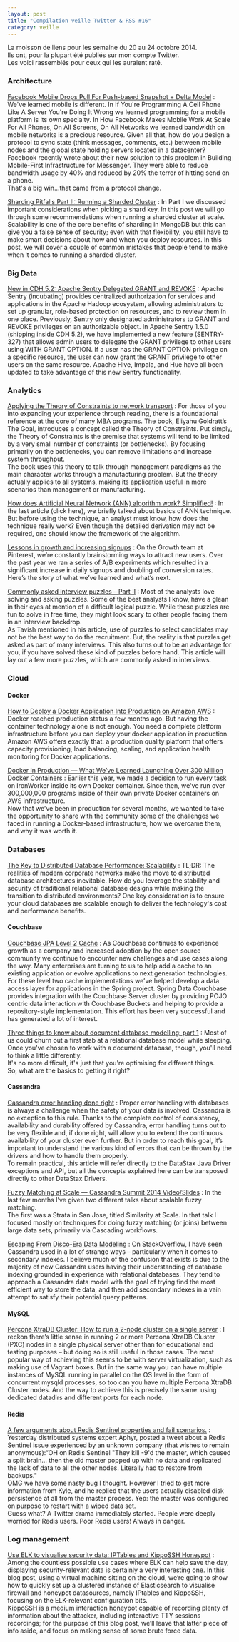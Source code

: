 ```yaml
---
layout: post
title: "Compilation veille Twitter & RSS #16"
category: veille
---
```


La moisson de liens pour les semaine du 20 au 24 octobre 2014.  
Ils ont, pour la plupart été publiés sur mon compte Twitter.  
Les voici rassemblés pour ceux qui les auraient raté.

### Architecture

[Facebook Mobile Drops Pull For Push-based Snapshot + Delta Model](http://highscalability.com/blog/2014/10/20/facebook-mobile-drops-pull-for-push-based-snapshot-delta-mod.html)
: We've learned mobile is different. In If You're Programming A Cell Phone Like A Server You're Doing It Wrong we learned programming for a mobile platform is its own specialty. In How Facebook Makes Mobile Work At Scale For All Phones, On All Screens, On All Networks we learned bandwidth on mobile networks is a precious resource. 
Given all that, how do you design a protocol to sync state (think messages, comments, etc.) between mobile nodes and the global state holding servers located in a datacenter?  
Facebook recently wrote about their new solution to this problem in Building Mobile-First Infrastructure for Messenger. They were able to reduce bandwidth usage by 40% and reduced by 20% the terror of hitting send on a phone.  
That's a big win...that came from a protocol change.

[Sharding Pitfalls Part II: Running a Sharded Cluster](http://feeds.dzone.com/~r/zones/architects/~3/d25GxfVd504/sharding-pitfalls-part-ii)
: In Part I we discussed important considerations when picking a shard key. In this post we will go through some recommendations when running a sharded cluster at scale. Scalability is one of the core benefits of sharding in MongoDB but this can give you a false sense of security; even with that flexibility, you still have to make smart decisions about how and when you deploy resources. In this post, we will cover a couple of common mistakes that people tend to make when it comes to running a sharded cluster.

### Big Data

[New in CDH 5.2: Apache Sentry Delegated GRANT and REVOKE](http://blog.cloudera.com/blog/2014/10/new-in-cdh-5-2-apache-sentry-delegated-grant-and-revoke/)
: Apache Sentry (incubating) provides centralized authorization for services and applications in the Apache Hadoop ecosystem, allowing administrators to set up granular, role-based protection on resources, and to review them in one place. Previously, Sentry only designated administrators to GRANT and REVOKE privileges on an authorizable object. In Apache Sentry 1.5.0 (shipping inside CDH 5.2), we have implemented a new feature (SENTRY-327) that allows admin users to delegate the GRANT privilege to other users using WITH GRANT OPTION. If a user has the GRANT OPTION privilege on a specific resource, the user can now grant the GRANT privilege to other users on the same resource. Apache Hive, Impala, and Hue have all been updated to take advantage of this new Sentry functionality.

### Analytics

[Applying the Theory of Constraints to network transport](http://feeds.dzone.com/~r/zones/architects/~3/NogYdmdoiQc/applying-theory-constraints)
: For those of you into expanding your experience through reading, there is a foundational reference at the core of many MBA programs. The book, Eliyahu Goldratt’s The Goal, introduces a concept called the Theory of Constraints. Put simply, the Theory of Constraints is the premise that systems will tend to be limited by a very small number of constraints (or bottlenecks). By focusing primarily on the bottlenecks, you can remove limitations and increase system throughput.  
The book uses this theory to talk through management paradigms as the main character works through a manufacturing problem. But the theory actually applies to all systems, making its application useful in more scenarios than management or manufacturing.

[How does Artificial Neural Network (ANN) algorithm work? Simplified!](http://www.analyticsvidhya.com/blog/2014/10/ann-work-simplified/)
: In the last article (click here), we briefly talked about basics of ANN technique. But before using the technique, an analyst must know, how does the technique really work? Even though the detailed derivation may not be required, one should know the framework of the algorithm.

[Lessons in growth and increasing signups](http://engineering.pinterest.com/post/100594540604)
: On the Growth team at Pinterest, we’re constantly brainstorming ways to attract new users. Over the past year we ran a series of A/B experiments which resulted in a significant increase in daily signups and doubling of conversion rates. Here’s the story of what we’ve learned and what’s next.

[Commonly asked interview puzzles – Part II](http://www.analyticsvidhya.com/blog/2014/10/commonly-asked-interview-puzzles-part-ii/)
: Most of the analysts love solving and asking puzzles. Some of the best analysts I know, have a glean in their eyes at mention of a difficult logical puzzle. While these puzzles are fun to solve in free time, they might look scary to other people facing them in an interview backdrop.  
As Tavish mentioned in his article, use of puzzles to select candidates may not be the best way to do the recruitment. But, the reality is that puzzles get asked as part of many interviews. This also turns out to be an advantage for you, if you have solved these kind of puzzles before hand. This article will lay out a few more puzzles, which are commonly asked in interviews.

### Cloud

#### Docker

[How to Deploy a Docker Application Into Production on Amazon AWS](http://java.dzone.com/articles/how-deploy-docker-application)
: Docker reached production status a few months ago. But having the container technology alone is not enough. You need a complete platform infrastructure before you can deploy your docker application in production. Amazon AWS offers exactly that: a production quality platform that offers capacity provisioning, load balancing, scaling, and application health monitoring for Docker applications.

[Docker in Production — What We’ve Learned Launching Over 300 Million Docker Containers](http://blog.iron.io/2014/10/docker-in-production-what-weve-learned.html)
: Earlier this year, we made a decision to run every task on IronWorker inside its own Docker container. Since then, we've run over 300,000,000 programs inside of their own private Docker containers on AWS infrastructure.  
Now that we’ve been in production for several months, we wanted to take the opportunity to share with the community some of the challenges we faced in running a Docker-based infrastructure, how we overcame them, and why it was worth it.

### Databases

[The Key to Distributed Database Performance: Scalability](http://server.dzone.com/articles/key-distributed-database)
: TL;DR: The realities of modern corporate networks make the move to distributed database architectures inevitable. How do you leverage the stability and security of traditional relational database designs while making the transition to distributed environments? One key consideration is to ensure your cloud databases are scalable enough to deliver the technology's cost and performance benefits.

#### Couchbase

[Couchbase JPA Level 2 Cache](http://blog.couchbase.com/couchbase-jpa-level-2-cache-0)
: As Couchbase continues to experience growth as a company and increased adoption by the open source community we continue to encounter new challenges and use cases along the way. Many enterprises are turning to us to help add a cache to an existing application or evolve applications to next generation technologies. For these level two cache implementations we’ve helped develop a data access layer for applications in the Spring project. Spring Data Couchbase provides integration with the Couchbase Server cluster by providing POJO centric data interaction with Couchbase Buckets and helping to provide a repository-style implementation. This effort has been very successful and has generated a lot of interest.  

[Three things to know about document database modelling: part 1](http://blog.couchbase.com/three-things-know-about-document-database-modelling-part-1)
: Most of us could churn out a first stab at a relational database model while sleeping.  
Once you've chosen to work with a document database, though, you'll need to think a little differently.  
It's no more difficult, it's just that you're optimising for different things.  
So, what are the basics to getting it right?

#### Cassandra

[Cassandra error handling done right](http://planetcassandra.org/blog/cassandra-error-handling-done-right/)
: Proper error handling with databases is always a challenge when the safety of your data is involved. Cassandra is no exception to this rule. Thanks to the complete control of consistency, availability and durability offered by Cassandra, error handling turns out to be very flexible and, if done right, will allow you to extend the continuous availability of your cluster even further. But in order to reach this goal, it’s important to understand the various kind of errors that can be thrown by the drivers and how to handle them properly.  
To remain practical, this article will refer directly to the DataStax Java Driver exceptions and API, but all the concepts explained here can be transposed directly to other DataStax Drivers.

[Fuzzy Matching at Scale — Cassandra Summit 2014 Video/Slides](http://planetcassandra.org/blog/fuzzy-matching-at-scale-cassandra-summit-2014-videoslides/)
: In the last few months I’ve given two different talks about scalable fuzzy matching.  
The first was a Strata in San Jose, titled Similarity at Scale. In that talk I focused mostly on techniques for doing fuzzy matching (or joins) between large data sets, primarily via Cascading workflows.

[Escaping From Disco-Era Data Modeling](http://planetcassandra.org/blog/escaping-from-disco-era-data-modeling/)
: On StackOverflow, I have seen Cassandra used in a lot of strange ways – particularly when it comes to secondary indexes.  I believe much of the confusion that exists is due to the majority of new Cassandra users having their understanding of database indexing grounded in experience with relational databases.  They tend to approach a Cassandra data model with the goal of trying find the most efficient way to store the data, and then add secondary indexes in a vain attempt to satisfy their potential query patterns.

#### MySQL

[Percona XtraDB Cluster: How to run a 2-node cluster on a single server](http://www.percona.com/blog/2014/10/21/percona-xtradb-cluster-how-to-run-a-2-node-cluster-on-a-single-server/)
: I reckon there’s little sense in running 2 or more Percona XtraDB Cluster (PXC) nodes in a single physical server other than for educational and testing purposes – but doing so is still useful in those cases. The most popular way of achieving this seems to be with server virtualization, such as making use of Vagrant boxes. But in the same way you can have multiple instances of MySQL running in parallel on the OS level in the form of concurrent mysqld processes, so too can you have multiple Percona XtraDB Cluster nodes. And the way to achieve this is precisely the same: using dedicated datadirs and different ports for each node.

#### Redis

[A few arguments about Redis Sentinel properties and fail scenarios.](http://antirez.com/news/80)
: Yesterday distributed systems expert Aphyr, posted a tweet about a Redis Sentinel issue experienced by an unknown company (that wishes to remain anonymous):“OH on Redis Sentinel "They kill -9'd the master, which caused a split brain... then the old master popped up with no data and replicated the lack of data to all the other nodes. Literally had to restore from backups."  
OMG we have some nasty bug I thought. However I tried to get more information from Kyle, and he replied that the users actually disabled disk persistence at all from the master process. Yep: the master was configured on purpose to restart with a wiped data set.  
Guess what? A Twitter drama immediately started. People were deeply worried for Redis users. Poor Redis users! Always in danger. 

### Log management

[Use ELK to visualise security data: IPTables and KippoSSH Honeypot](http://www.elasticsearch.org/blog/use-elk-display-security-datasources-iptables-kippo-honeypot/)
: Among the countless possible use cases where ELK can help save the day, displaying security-relevant data is certainly a very interesting one. In this blog post, using a virtual machine sitting on the cloud, we’re going to show how to quickly set up a clustered instance of Elasticsearch to visualise firewall and honeypot datasources, namely IPtables and KippoSSH, focusing on the ELK-relevant configuration bits.  
KippoSSH is a medium interaction honeypot capable of recording plenty of information about the attacker, including interactive TTY sessions recordings; for the purpose of this blog post, we’ll leave that latter piece of info aside, and focus on making sense of some brute force data.
